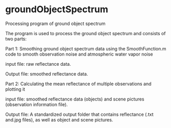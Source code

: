 # groundObjectSpectrum
Processing program of ground object spectrum 


The program is used to process the ground object spectrum and consists of two parts:

Part 1: Smoothing ground object spectrum data using the SmoothFunction.m code to smooth observation noise and atmospheric water vapor noise

input file: raw reflectance data.

Output file: smoothed reflectance data.

Part 2: Calculating the mean reflectance of multiple observations and plotting it

input file: smoothed reflectance data (objects) and scene pictures (observation information file).

Output file: A standardized output folder that contains reflectance (.txt and.jpg files), as well as object and scene pictures.
